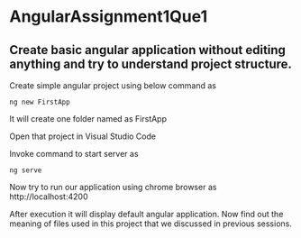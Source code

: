 # AngularAssignment1Que1

## Create basic angular application without editing anything and try to understand project structure.

Create simple angular project using below command as
    
    ng new FirstApp

It will create one folder named as FirstApp

Open that project in Visual Studio Code

Invoke command to start server as
    
    ng serve

Now try to run our application using chrome browser as
    http://localhost:4200

After execution it will display default angular application.
Now find out the meaning of files used in this project that we discussed in previous
sessions.
